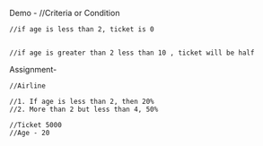 
Demo -
    //Criteria or Condition

    //if age is less than 2, ticket is 0
    

    //if age is greater than 2 less than 10 , ticket will be half



Assignment-

    //Airline

    //1. If age is less than 2, then 20%
    //2. More than 2 but less than 4, 50%

    //Ticket 5000
    //Age - 20

